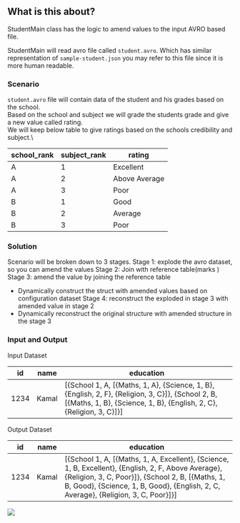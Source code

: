 ## What is this about? ##

StudentMain class has the logic to amend values to the input AVRO based file.

StudentMain will read avro file called `student.avro`. Which has similar representation of `sample-student.json` you may refer to this file since it is more human readable.

### Scenario ###

`student.avro` file will contain data of the student and his grades based on the school. \
Based on the school and subject we will grade the students grade and give a new value called rating. \
We will keep below table to give ratings based on the schools credibility and subject.\


| school_rank  | subject_rank | rating          |
|--------------|--------------|-----------------|
| A            | 1            | Excellent       |
| A            | 2            | Above Average   |
| A            | 3            | Poor            |
| B            | 1            | Good            |
| B            | 2            | Average         |
| B            | 3            | Poor            |


### Solution ###
Scenario will be broken down to 3 stages.
Stage 1: explode the avro dataset, so you can amend the values
Stage 2: Join with reference table(marks )
Stage 3: amend the value by joining the reference table
 * Dynamically construct the struct with amended values based on configuration dataset
Stage 4: reconstruct the exploded in stage 3 with amended value in stage 2
 * Dynamically reconstruct the original structure with amended structure in the stage 3


### Input and Output ###
Input Dataset 

| id | name   | education                                                                                                                                                                |
| -- |--------|--------------------------------------------------------------------------------------------------------------------------------------------------------------------------|
|1234| Kamal  | [{School 1, A, [{Maths, 1, A}, {Science, 1, B}, {English, 2, F}, {Religion, 3, C}]}, {School 2, B, [{Maths, 1, B}, {Science, 1, B}, {English, 2, C}, {Religion, 3, C}]}] |

Output Dataset

| id    | name  | education                                                                                                                                                                                                                                      |
|-------|-------|------------------------------------------------------------------------------------------------------------------------------------------------------------------------------------------------------------------------------------------------|
| 1234  | Kamal | [{School 1, A, [{Maths, 1, A, Excellent}, {Science, 1, B, Excellent}, {English, 2, F, Above Average}, {Religion, 3, C, Poor}]}, {School 2, B, [{Maths, 1, B, Good}, {Science, 1, B, Good}, {English, 2, C, Average}, {Religion, 3, C, Poor}]}] |

![](/Users/kd/git/spark/spark-avro/subject-comparison.png)